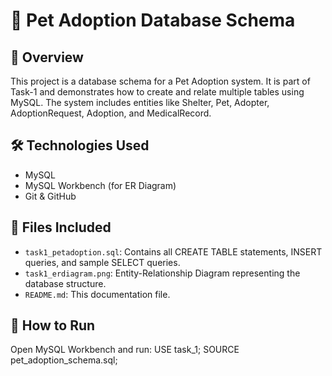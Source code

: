 # 🐾 Pet Adoption Database Schema

## 📘 Overview  
This project is a database schema for a Pet Adoption system. It is part of Task-1 and demonstrates how to create and relate multiple tables using MySQL. The system includes entities like Shelter, Pet, Adopter, AdoptionRequest, Adoption, and MedicalRecord.

## 🛠️ Technologies Used
- MySQL
- MySQL Workbench (for ER Diagram)
- Git & GitHub

## 📂 Files Included
- `task1_petadoption.sql`: Contains all CREATE TABLE statements, INSERT queries, and sample SELECT queries.
- `task1_erdiagram.png`: Entity-Relationship Diagram representing the database structure.
- `README.md`: This documentation file.

## 🔧 How to Run
Open MySQL Workbench and run:
USE task_1;
SOURCE pet_adoption_schema.sql;
